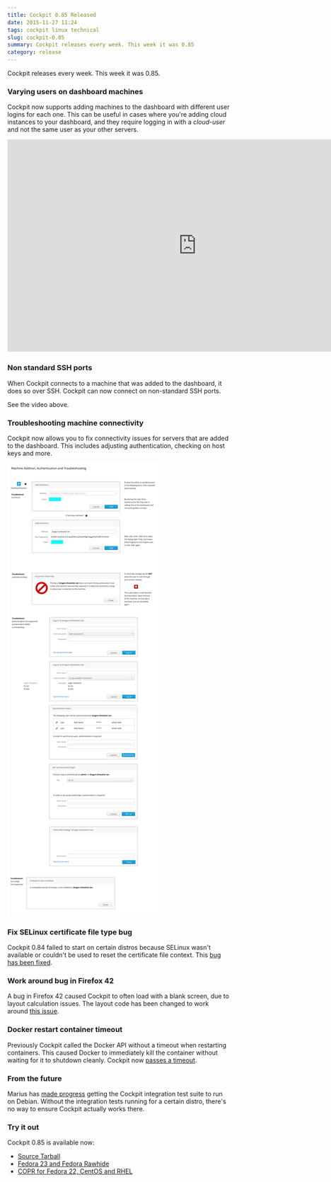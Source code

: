```yaml
---
title: Cockpit 0.85 Released
date: 2015-11-27 11:24
tags: cockpit linux technical
slug: cockpit-0.85
summary: Cockpit releases every week. This week it was 0.85
category: release
---
```


Cockpit releases every week. This week it was 0.85.

### Varying users on dashboard machines

Cockpit now supports adding machines to the dashboard with different
user logins for each one. This can be useful in cases where you're
adding cloud instances to your dashboard, and they require logging in
with a *cloud-user* and not the same user as your other servers.

<iframe width="853" height="480" src="https://youtube.com/embed/N93I0gzvj5c?rel=0" frameborder="0" allowfullscreen></iframe>


### Non standard SSH ports

When Cockpit connects to a machine that was added to the dashboard, it
does so over SSH. Cockpit can now connect on non-standard SSH ports.

See the video above.


### Troubleshooting machine connectivity

Cockpit now allows you to fix connectivity issues for servers that are
added to the dashboard. This includes adjusting authentication, checking
on host keys and more.

[![Machine Dialogs Wireframes](/images/machine-dialogs.png)](https://raw.githubusercontent.com/cockpit-project/cockpit-design/master/add-system/machine-dialogs.png)


### Fix SELinux certificate file type bug

Cockpit 0.84 failed to start on certain distros because SELinux wasn't
available or couldn't be used to reset the certificate file context.
This [bug has been fixed](https://github.com/cockpit-project/cockpit/issues/3206).


### Work around bug in Firefox 42

A bug in Firefox 42 caused Cockpit to often load with a blank screen,
due to layout calculation issues. The layout code has been changed to
work around [this issue](https://bugzilla.redhat.com/show_bug.cgi?id=1185136).


### Docker restart container timeout

Previously Cockpit called the Docker API without a timeout when
restarting containers. This caused Docker to immediately kill the
container without waiting for it to shutdown cleanly. Cockpit now
[passes a timeout](https://github.com/cockpit-project/cockpit/issues/3230).


### From the future

Marius has [made progress](https://github.com/cockpit-project/cockpit/pull/3202)
getting the Cockpit integration test suite to run on Debian. Without the
integration tests running for a certain distro, there's no way to ensure Cockpit
actually works there.


### Try it out

Cockpit 0.85 is available now:

 * [Source Tarball](https://github.com/cockpit-project/cockpit/releases/tag/0.85)
 * [Fedora 23 and Fedora Rawhide](https://bodhi.fedoraproject.org/updates/FEDORA-2015-e368240084)
 * [COPR for Fedora 22, CentOS and RHEL](https://copr.fedoraproject.org/coprs/g/cockpit/cockpit-preview/)
